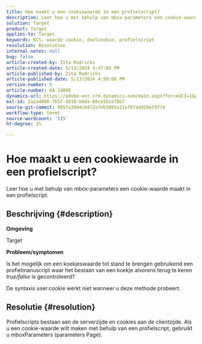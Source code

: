 ```yaml
---
title: Hoe maakt u een cookiewaarde in een profielscript?
description: Leer hoe u met behulp van mbox-parameters een cookie-waarde maakt in een profielscript.
solution: Target
product: Target
applies-to: Target
keywords: KCS, waarde cookie, doelcookie, profielscript
resolution: Resolution
internal-notes: null
bug: false
article-created-by: Zita Rodricks
article-created-date: 5/13/2024 4:47:03 PM
article-published-by: Zita Rodricks
article-published-date: 5/13/2024 4:50:08 PM
version-number: 5
article-number: KA-14006
dynamics-url: https://adobe-ent.crm.dynamics.com/main.aspx?forceUCI=1&pagetype=entityrecord&etn=knowledgearticle&id=4a4fb16a-4811-ef11-9f8a-6045bd03c412
exl-id: 2a2a4080-fb5f-4810-b6da-80ce5b1e7bb7
source-git-commit: 985fa3944c0472a7eb30b5a11ef87add28ef9774
workflow-type: tm+mt
source-wordcount: '115'
ht-degree: 1%

---
```


# Hoe maakt u een cookiewaarde in een profielscript?


Leer hoe u met behulp van mbox-parameters een cookie-waarde maakt in een profielscript.

## Beschrijving {#description}


<b>Omgeving</b>

Target



<b>Probleem/symptomen</b>

Is het mogelijk om een koekjeswaarde tot stand te brengen gebruikend een profielmanuscript waar het bestaan van een koekje alvorens terug te keren *true/false* is gecontroleerd?

De syntaxis user.cookie werkt niet wanneer u deze methode probeert.


## Resolutie {#resolution}


Profielscripts bestaan aan de serverzijde en cookies aan de clientzijde. Als u een cookie-waarde wilt maken met behulp van een profielscript, gebruikt u mboxParameters (parameters Page).
